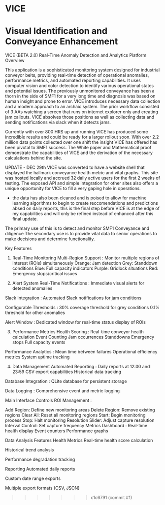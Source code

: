 
# VICE
Visual Identification and Conveyance Enhancement
=======
VICE (BETA 2.0)
Real-Time Anomaly Detection and Analytics Platform
Overview

This application is a sophisticated monitoring system designed for industrial conveyor belts, providing real-time detection of operational anomalies, performance metrics, and automated reporting capabilities. It uses computer vision and color detection to identify various operational states and potential issues.
The previously unmonitored conveyance has been a thorn in the side of SMF1 for a very long time and diagnosis was based on human insight and prone to error. VICE introduces necessary data collection and a modern approach to an archaic system. The prior workflow consisted of 3 AAs watching a screen that runs on internet explorer only and creating jam callouts. VICE absolves those positions as well as collecting data and sending notifications via slack when it detects jams.

Currently with over 800 HRS up and running VICE has produced some incredible results and could be ready for a larger rollout soon. With over 2.2 million data points collected over one shift the insight VICE has offered has been pivotal to SMF1 success. The White paper and Mathematical proof demonstrate the capabilities of VICE and the derivation of the necessary calculations behind the site. 

UPDATE - DEC 29th VICE was converted to have a website shell that displayed the hallmark conveyance health metric and vital graphs. This site was hosted locally and accrued 32 daily active users for the first 2 weeks of testing. The exposed API and simple integration for other sites also offers a unique opportunity for VICE to fill a very gaping hole in operations.
- the data has also been cleaned and is poised to allow for machine learning algorithms to begin to create reccomendations and predictions absed on daily reports, this is the final step before VICE is at the edge of my capabilities and will only be refined instead of enhanced after this final update.

The primary use of this is to detect and monitor SMF1 Conveyance and diligence
The secondary use is to provide vital data to senior operations to make decisions and determine functionality.

Key Features
1. Real-Time Monitoring
Multi-Region Support :
Monitor multiple regions of interest (ROIs) simultaneously
Orange: Jam detection
Grey: Standdown conditions
Blue: Full capacity indicators
Purple: Gridlock situations
Red: Emergency stops/critical issues

2. Alert System
Real-Time Notifications :
Immediate visual alerts for detected anomalies

Slack Integration : 
Automated Slack notifications for jam conditions

Configurable Thresholds :
30% coverage threshold for grey conditions
0.1% threshold for other anomalies

Alert Window : 
Dedicated window for real-time status display of ROIs

3. Performance Metrics
Health Scoring :
Real-time conveyor health calculation
Event Counting
Jam occurrences
Standdowns
Emergency stops
Full capacity events

Performance Analytics :
Mean time between failures
Operational efficiency metrics
System uptime tracking

4. Data Management
Automated Reporting :
Daily reports at 12:00 and 23:59
CSV export capabilities
Historical data tracking

Database Integration :
QLite database for persistent storage

Data Logging : 
Comprehensive event and metric logging

Main Interface Controls
ROI Management :

Add Region: Define new monitoring areas
Delete Region: Remove existing regions
Clear All: Reset all monitoring regions
Start: Begin monitoring process
Stop: Halt monitoring
Resolution Slider: Adjust capture resolution
Interval Control: Set capture frequency
Metrics Dashboard :
Real-time health display
Event counters
Performance graphs

Data Analysis Features
Health Metrics
Real-time health score calculation

Historical trend analysis

Performance degradation tracking

Reporting
Automated daily reports

Custom date range exports

Multiple export formats (CSV, JSON)
>>>>>>> c1c6791 (commit #1)
